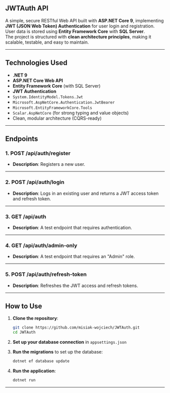 
## JWTAuth API

A simple, secure RESTful Web API built with **ASP.NET Core 9**, implementing **JWT (JSON Web Token) Authentication** for user login and registration.  
User data is stored using **Entity Framework Core** with **SQL Server**.  
The project is structured with **clean architecture principles**, making it scalable, testable, and easy to maintain.

---

## Technologies Used

- **.NET 9**
- **ASP.NET Core Web API**
- **Entity Framework Core** (with SQL Server)
- **JWT Authentication**
- `System.IdentityModel.Tokens.Jwt`
- `Microsoft.AspNetCore.Authentication.JwtBearer`
- `Microsoft.EntityFrameworkCore.Tools`
- `Scalar.AspNetCore` (for strong typing and value objects)
- Clean, modular architecture (CQRS-ready)

---

## Endpoints

### 1. **POST /api/auth/register**
   - **Description**: Registers a new user.
   
---

### 2. **POST /api/auth/login**
   - **Description**: Logs in an existing user and returns a JWT access token and refresh token.

---

### 3. **GET /api/auth**
   - **Description**: A test endpoint that requires authentication.
  
---

### 4. **GET /api/auth/admin-only**
   - **Description**: A test endpoint that requires an "Admin" role.

---

### 5. **POST /api/auth/refresh-token**
   - **Description**: Refreshes the JWT access and refresh tokens.
---

## How to Use

1. **Clone the repository**:
   ```bash
   git clone https://github.com/misiak-wojciech/JWTAuth.git
   cd JWTAuth
   ```

2. **Set up your database connection** in `appsettings.json`

3. **Run the migrations** to set up the database:
   ```bash
   dotnet ef database update
   ```

4. **Run the application**:
   ```bash
   dotnet run
   ```

---
